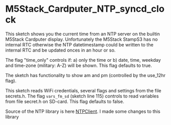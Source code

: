 # M5Stack_Cardputer_NTP_syncd_clock

This sketch shows you the current time from an NTP server on the builtin M5Stack Cardputer display.
Unfortunately the M5Stack StampS3 has no internal RTC otherwise the NTP datetimestamp could be
written to the internal RTC and be updated onces in an hour or so.

The flag "time_only" controls if:
a) only the time or 
b) date, time, weekday and time-zone (military: A-Z) will be shown.
This flag defaults to true.

The sketch has functionality to show am and pm (controlled by the use_12hr flag).

This sketch reads WiFi credentials, several flags and settings from the file secrets.h.
The flag ```vars_fm_sd``` (sketch line 115) controls to read variables from file secret.h on SD-card. 
This flag defaults to false.

Source of the NTP library is here [NTPClient](https://github.com/taranais/NTPClient).
I made some changes to this library

